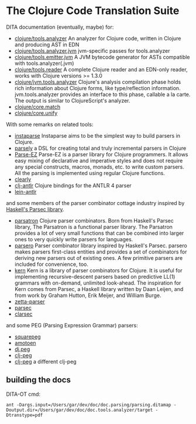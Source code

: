 # The Clojure Code Translation Suite


DITA documentation (eventually, maybe) for:

* [clojure/tools.analyzer](https://github.com/clojure/tools.analyzer) An analyzer for Clojure code, written in Clojure and producing AST in EDN
* [clojure/tools.analyzer.jvm](https://github.com/clojure/tools.analyzer.jvm) jvm-specific passes for tools.analyzer
* [clojure/tools.emitter.jvm](https://github.com/clojure/tools.emitter.jvm) A JVM bytecode generator for ASTs compatible with tools.analyzer(.jvm)
* [clojure/tools.reader](https://github.com/clojure/tools.reader) A complete Clojure reader and an EDN-only reader, works with Clojure versions >= 1.3.0
* [clojure/jvm.tools.analyzer](https://github.com/clojure/jvm.tools.analyzer) Clojure's analysis compilation phase holds rich information about Clojure forms, like type/reflection information.  jvm.tools.analyzer provides an interface to this phase, callable a la carte. The output is similar to ClojureScript's analyzer.
* [clojure/core.match](https://github.com/clojure/core.match)
* [clojure/core.unify](https://github.com/clojure/core.unify)

With some remarks on related tools:

* [instaparse](https://github.com/Engelberg/instaparse) Instaparse aims to be the simplest way to build parsers in Clojure.
* [parsely](https://github.com/cgrand/parsley)  a DSL for creating total and truly incremental parsers in Clojure
* [Parse-EZ](https://github.com/protoflex/parse-ez) Parse-EZ is a parser library for Clojure programmers. It allows easy mixing of declarative and imperative styles and does not require any special constructs, macros, monads, etc. to write custom parsers. All the parsing is implemented using regular Clojure functions.
* [clearly](https://github.com/mthvedt/clearley)
* [clj-antlr](https://github.com/aphyr/clj-antlr) Clojure bindings for the ANTLR 4 parser
* [lein-antlr](https://github.com/alexhall/lein-antlr)


and some members of the parser combinator cottage industry inspired by
[Haskell's Parsec library](http://www.haskell.org/haskellwiki/Parsec).

* [parsatron](https://github.com/youngnh/parsatron) Clojure parser combinators.  Born from Haskell's Parsec library, The Parsatron is a functional parser library. The Parsatron provides a lot of very small functions that can be combined into larger ones to very quickly write parsers for languages.
* [parsero](https://github.com/alejandrogomez/parsero) Parser combinator library inspired by Haskell's Parsec.  parsero makes parsers first-class entities and provides a set of combinators for deriving new parsers out of existing ones. A few primitive parsers are included for convenience, too.
* [kern](https://github.com/blancas/kern) Kern is a library of parser combinators for Clojure. It is useful for implementing recursive-descent parsers based on predictive LL(1) grammars with on-demand, unlimited look-ahead. The inspiration for Kern comes from Parsec, a Haskell library written by Daan Leijen, and from work by Graham Hutton, Erik Meijer, and William Burge.
* [zetta-parser](https://github.com/van-clj/zetta-parser)
* [parsec](https://github.com/xudifsd/parsec)
* [clarsec](https://github.com/mmikulicic/clarsec)

and some PEG (Parsing Expression Grammar) parsers:

* [squarepeg](https://github.com/ericnormand/squarepeg)
* [amotoen](https://github.com/richard-lyman/amotoen)
* [dj.peg](https://github.com/bmillare/dj.peg)
* [clj-peg](https://github.com/Hercynium/clj-peg)
* [clj-peg](http://lithinos.com/clj-peg/) a different clj-peg


## building the docs

DITA-OT cmd:

    ant -Dargs.input=/Users/gar/dev/doc/doc.parsing/parsing.ditamap -Doutput.dir=/Users/gar/dev/doc/doc.tools.analyzer/target -Dtranstype=pdf
